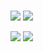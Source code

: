 ### 

![](https://raw.githubusercontent.com/muqeet98/github-stats/master/generated/overview.svg#gh-dark-mode-only)
![](https://raw.githubusercontent.com/muqeet98/github-stats/master/generated/overview.svg#gh-light-mode-only)

![](https://raw.githubusercontent.com/muqeet98/github-stats/master/generated/languages.svg#gh-dark-mode-only)
![](https://raw.githubusercontent.com/muqeet98/github-stats/master/generated/languages.svg#gh-light-mode-only)
<!--
**muqeet98/muqeet98** is a ✨ _special_ ✨ repository because its `README.md` (this file) appears on your GitHub profile.

Here are some ideas to get you started:

- 🔭 I’m currently working on ...
- 🌱 I’m currently learning ...
- 👯 I’m looking to collaborate on ...
- 🤔 I’m looking for help with ...
- 💬 Ask me about ...
- 📫 How to reach me: ...
- 😄 Pronouns: ...
- ⚡ Fun fact: ...
-->
